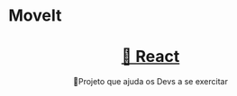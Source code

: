 # MoveIt
<h1 align="center">
    <a href="https://pt-br.reactjs.org/">🔗 React</a>
</h1>
<p align="center">🚀Projeto que ajuda os Devs a se exercitar</p>
<p align="center">
</p>
